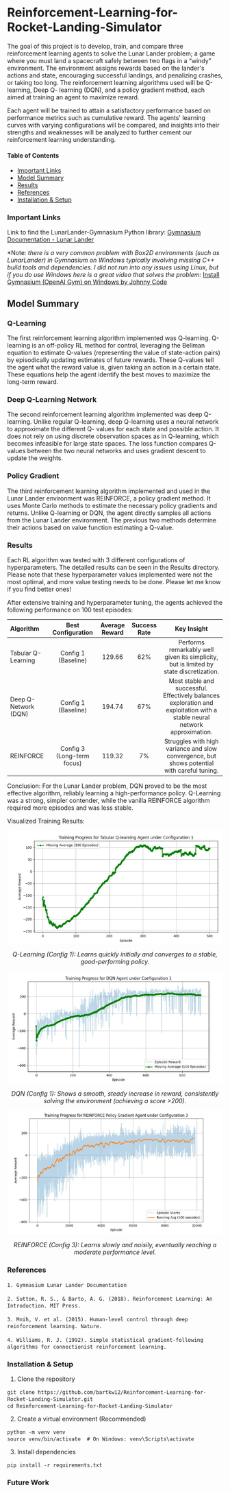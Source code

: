 # Reinforcement-Learning-for-Rocket-Landing-Simulator

The goal of this project is to develop, train, and compare three reinforcement learning
agents to solve the Lunar Lander problem; a game where you must land a spacecraft safely
between two flags in a “windy” environment. The environment assigns rewards based on
the lander's actions and state, encouraging successful landings, and penalizing crashes, or
taking too long. The reinforcement learning algorithms used will be Q-learning, Deep Q-
learning (DQN), and a policy gradient method, each aimed at training an agent to maximize
reward.

Each agent will be trained to attain a satisfactory performance based on performance
metrics such as cumulative reward. The agents' learning curves with varying configurations
will be compared, and insights into their strengths and weaknesses will be analyzed to
further cement our reinforcement learning understanding.

#### Table of Contents

- [Important Links](#Important-Links)
- [Model Summary](#Model-Summary)
- [Results](#Results)
- [References](#References)
- [Installation & Setup](#Installation--Setup)


### Important Links

Link to find the LunarLander-Gymnasium Python library:
[Gymnasium Documentation - Lunar Lander](https://gymnasium.farama.org/environments/box2d/lunar_lander/)


*Note: *there is a very common problem with Box2D environments (such as LunarLander) in Gymnasium on Windows typically involving missing C++ build tools and dependencies. 
I did not run into any issues using Linux, but if you do use Windows here is a great video that solves the problem:*
[Install Gymnasium (OpenAI Gym) on Windows by Johnny Code](https://www.youtube.com/watch?v=gMgj4pSHLww)

## Model Summary

### Q-Learning

The first reinforcement learning algorithm implemented was Q-learning. Q-learning is an
off-policy RL method for control, leveraging the Bellman equation to estimate Q-values
(representing the value of state-action pairs) by episodically updating estimates of future
rewards. These Q-values tell the agent what the reward value is, given taking an action in a
certain state. These equations help the agent identify the best moves to maximize the
long-term reward.

### Deep Q-Learning Network

The second reinforcement learning algorithm implemented was deep Q-learning. Unlike
regular Q-learning, deep Q-learning uses a neural network to approximate the different Q-
values for each state and possible action. It does not rely on using discrete observation
spaces as in Q-learning, which becomes infeasible for large state spaces. The loss function
compares Q-values between the two neural networks and uses gradient descent to update
the weights.

### Policy Gradient

The third reinforcement learning algorithm implemented and used in the Lunar Lander
environment was REINFORCE, a policy gradient method. It uses Monte Carlo methods to
estimate the necessary policy gradients and returns. Unlike Q-learning or DQN, the agent
directly samples all actions from the Lunar Lander environment. The previous two
methods determine their actions based on value function estimating a Q-value.

### Results

Each RL algorithm was tested with 3 different configurations of hyperparameters.
The detailed results can be seen in the Results directory. Please note that these hyperparameter
values implemented were not the most optimal, and more value testing needs to be done.
Please let me know if you find better ones!

After extensive training and hyperparameter tuning, the agents achieved the following performance on 100 test episodes:


| Algorithm | Best Configuration | Average Reward | Success Rate |                                      Key Insight                                       |
 | :------- | :------: |:--------------:|:------------:|:--------------------------------------------------------------------------------------:| 
|Tabular Q-Learning | Config 1 (Baseline) | 129.66 |     62%      | Performs remarkably well given its simplicity, but is limited by state discretization. |
| Deep Q-Network (DQN)| Config 1 (Baseline) | 194.74 | 67% | Most stable and successful. Effectively balances exploration and exploitation with a stable neural network approximation. |
| REINFORCE | Config 3 (Long-term focus) | 119.32 | 7% | Struggles with high variance and slow convergence, but shows potential with careful tuning. |

Conclusion: For the Lunar Lander problem, DQN proved to be the most effective algorithm, reliably learning a high-performance policy. 
Q-Learning was a strong, simpler contender, while the vanilla REINFORCE algorithm required more episodes and was less stable.

Visualized Training Results:

<center>

![Alt text](Results/Q-learning_config1.JPG "Optional Title")

*Q-Learning (Config 1): Learns quickly initially and converges to a stable, good-performing policy.*

![Alt text](Results/DQN_config1.JPG "Optional Title")

*DQN (Config 1): Shows a smooth, steady increase in reward, consistently solving the environment (achieving a score >200).*

![Alt text](Results/Policy_Gradient_REINFORCE_config3.JPG "Optional Title")

*REINFORCE (Config 3): Learns slowly and noisily, eventually reaching a moderate performance level.*

</center>



### References          

    1. Gymnasium Lunar Lander Documentation

    2. Sutton, R. S., & Barto, A. G. (2018). Reinforcement Learning: An Introduction. MIT Press.

    3. Mnih, V. et al. (2015). Human-level control through deep reinforcement learning. Nature.

    4. Williams, R. J. (1992). Simple statistical gradient-following algorithms for connectionist reinforcement learning.

### Installation & Setup

1) Clone the repository

<bash>

    git clone https://github.com/bartkw12/Reinforcement-Learning-for-Rocket-Landing-Simulator.git
    cd Reinforcement-Learning-for-Rocket-Landing-Simulator

</bash>

2) Create a virtual environment (Recommended)

<bash>

    python -m venv venv
    source venv/bin/activate  # On Windows: venv\Scripts\activate

</bash>

3) Install dependencies

<bash>

    pip install -r requirements.txt

</bash>

### Future Work
